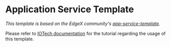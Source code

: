# Application Service Template

*This template is based on the EdgeX community's [app-service-template](https://github.com/edgexfoundry/app-functions-sdk-go/tree/v2.1.0/app-service-template).*

Please refer to [IOTech documentation](https://docs.iotechsys.com/edge-xpert21/app-services/SDK/develop-application-service.html) for the tutorial regarding the usage of this template.